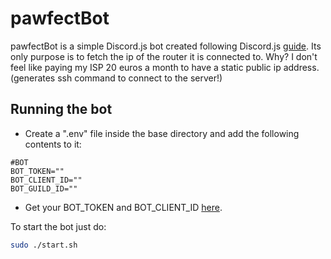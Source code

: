 
# pawfectBot

pawfectBot is a simple Discord.js bot created following Discord.js [guide](https://discordjs.guide). Its only purpose is to fetch the ip of the router it is connected to. Why? I don't feel like paying my ISP 20 euros a month to have a static public ip address. (generates ssh command to connect to the server!)

## Running the bot

- Create a ".env" file inside the base directory and add the following contents to it:
``` env
#BOT
BOT_TOKEN=""
BOT_CLIENT_ID=""
BOT_GUILD_ID=""
```
- Get your BOT_TOKEN and BOT_CLIENT_ID [here](https://discord.com/developers/applications).

To start the bot just do:

```bash
sudo ./start.sh
```
